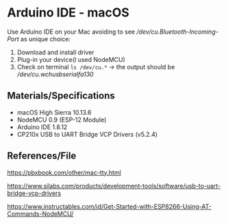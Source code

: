 # Arduino IDE - macOS
Use Arduino IDE on your Mac avoiding  to see _/dev/cu.Bluetooth-Incoming-Port_ as unique choice:

1. Download and install driver
2. Plug-in your device(I used NodeMCU)
3. Check on terminal `ls /dev/cu.*` -> the output should be _/dev/cu.wchusbserialfa130_

## Materials/Specifications
- macOS High Sierra 10.13.6
- NodeMCU 0.9 (ESP-12 Module)
- Arduino IDE 1.8.12
- CP210x USB to UART Bridge VCP Drivers (v5.2.4)

## References/File
https://pbxbook.com/other/mac-tty.html

https://www.silabs.com/products/development-tools/software/usb-to-uart-bridge-vcp-drivers

https://www.instructables.com/id/Get-Started-with-ESP8266-Using-AT-Commands-NodeMCU/
